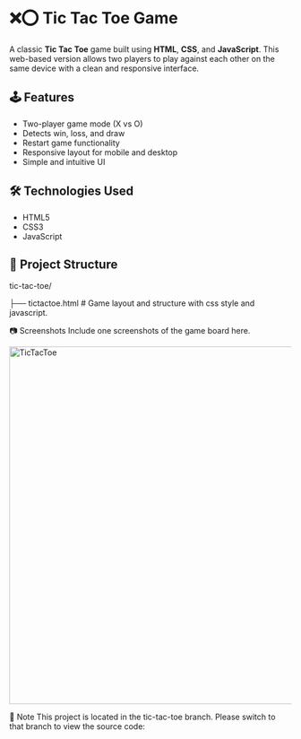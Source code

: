 # ❌⭕ Tic Tac Toe Game

A classic **Tic Tac Toe** game built using **HTML**, **CSS**, and **JavaScript**. This web-based version allows two players to play against each other on the same device with a clean and responsive interface.

## 🕹️ Features

- Two-player game mode (X vs O)
- Detects win, loss, and draw
- Restart game functionality
- Responsive layout for mobile and desktop
- Simple and intuitive UI

## 🛠️ Technologies Used

- HTML5
- CSS3
- JavaScript 

## 📁 Project Structure

tic-tac-toe/

├── tictactoe.html # Game layout and structure with css style and javascript.

📷 Screenshots
Include one screenshots of the game board here.

<img width="1085" height="638" alt="TicTacToe" src="https://github.com/user-attachments/assets/a41927d4-de4b-43a0-a15c-181c34d877fd" />

📌 Note
This project is located in the tic-tac-toe branch. Please switch to that branch to view the source code:
